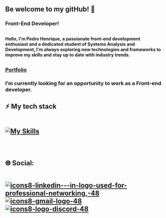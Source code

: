 <h2>Be welcome to my gitHub! 👋</h2>
<h3>Front-End Developer!</h3>

##

<h4>Hello, I'm Pedro Henrique, a passionate front-end development enthusiast and a dedicated student of Systems Analysis and Development,
  I'm always exploring new technologies and frameworks to improve my skills and stay up to date with industry trends.</h4>
  
##

 <h3><a href="https://portfolio-lyart-kappa-87.vercel.app/">Portfolio</a></h3>
 <h3>I’m currently looking for an opportunity to work as a Front-end developer.</h3>


 
##


<h2> ⚡ My tech stack<br>
  
  <br>

[![My Skills](https://skillicons.dev/icons?i=html,css,js,react,typescript,git,bootstrap)](https://skillicons.dev)


  <br> 
  <h2> 🌐 Social:<br>

  <br>
    
  <a href="https://www.linkedin.com/in/pedro-henrique-8076aa23a/">![icons8-linkedin---in-logo-used-for-professional-networking,-48](https://github.com/pedro-henrique-br/pedro-henrique-br/assets/71238431/c5fb85c3-b6af-4ee1-b299-4ff4b5b0ccac)
</a>
<a href="mailto:phbr10.12@gmail.com?subject=&body=">![icons8-gmail-logo-48](https://github.com/pedro-henrique-br/pedro-henrique-br/assets/71238431/1dee1db8-a0d4-4f6e-9ad9-45b04002b8dd)
</a> 
<a href="https://discord.com/channels/@me/411249164480151562">![icons8-logo-discord-48](https://github.com/pedro-henrique-br/pedro-henrique-br/assets/71238431/075a5048-ed96-4985-bf56-28611ec749ac)
</a> 

